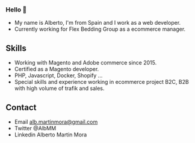 

<!--
**albmartinmora/albmartinmora** is a ✨ _special_ ✨ repository because its `README.md` (this file) appears on your GitHub profile.

Here are some ideas to get you started:

- 🔭 I’m currently working on ...
- 🌱 I’m currently learning ...
- 👯 I’m looking to collaborate on ...
- 🤔 I’m looking for help with ...
- 💬 Ask me about ...
- 📫 How to reach me: ...
- 😄 Pronouns: ...
- ⚡ Fun fact: ...
-->
### Hello 👋
- My name is Alberto, I'm from Spain and I work as a web developer.
- Currently working for Flex Bedding Group as a ecommerce manager.

## Skills
- Working with Magento and Adobe commerce since 2015.
- Certified as a Magento developer.
- PHP, Javascript, Docker, Shopify ...
- Special skills and experience working in ecommerce project B2C, B2B with high volume of trafik and sales.

## Contact
- Email     alb.martinmora@gmail.com
- Twitter   @AlbMM
- Linkedin  Alberto Martin Mora
